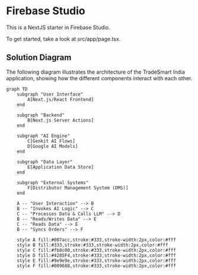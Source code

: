 # Firebase Studio

This is a NextJS starter in Firebase Studio.

To get started, take a look at src/app/page.tsx.

## Solution Diagram

The following diagram illustrates the architecture of the TradeSmart India application, showing how the different components interact with each other.

```mermaid
graph TD
    subgraph "User Interface"
        A[Next.js/React Frontend]
    end

    subgraph "Backend"
        B[Next.js Server Actions]
    end

    subgraph "AI Engine"
        C[Genkit AI Flows]
        D[Google AI Models]
    end

    subgraph "Data Layer"
        E[Application Data Store]
    end
    
    subgraph "External Systems"
        F[Distributor Management System (DMS)]
    end

    A -- "User Interaction" --> B
    B -- "Invokes AI Logic" --> C
    C -- "Processes Data & Calls LLM" --> D
    B -- "Reads/Writes Data" --> E
    C -- "Reads Data" --> E
    B -- "Syncs Orders" --> F

    style A fill:#007acc,stroke:#333,stroke-width:2px,color:#fff
    style B fill:#333,stroke:#333,stroke-width:2px,color:#fff
    style C fill:#fb8c00,stroke:#333,stroke-width:2px,color:#fff
    style D fill:#4285F4,stroke:#333,stroke-width:2px,color:#fff
    style E fill:#9e9e9e,stroke:#333,stroke-width:2px,color:#fff
    style F fill:#009688,stroke:#333,stroke-width:2px,color:#fff
```
